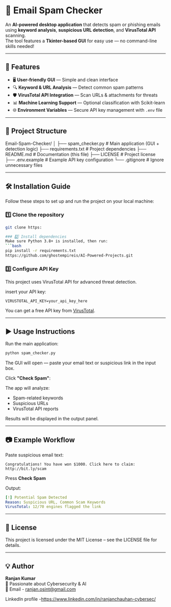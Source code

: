 # 📧 Email Spam Checker

An **AI-powered desktop application** that detects spam or phishing emails using **keyword analysis**, **suspicious URL detection**, and **VirusTotal API** scanning.  
The tool features a **Tkinter-based GUI** for easy use — no command-line skills needed!

---

## 🚀 Features
- 🖥 **User-friendly GUI** — Simple and clean interface
- 🔍 **Keyword & URL Analysis** — Detect common spam patterns
- 🛡 **VirusTotal API Integration** — Scan URLs & attachments for threats
- 📊 **Machine Learning Support** — Optional classification with Scikit-learn
- 🌐 **Environment Variables** — Secure API key management with `.env` file

---

## 📂 Project Structure
Email-Spam-Checker/
│
├── spam_checker.py # Main application (GUI + detection logic)
├── requirements.txt # Project dependencies
├── README.md # Documentation (this file)
├── LICENSE # Project license
├── .env.example # Example API key configuration
└── .gitignore # Ignore unnecessary files

---

## 🛠 Installation Guide

Follow these steps to set up and run the project on your local machine:

### 1️⃣ Clone the repository
```bash
git clone https:

### 2️⃣ Install dependencies
Make sure Python 3.8+ is installed, then run:
```bash
pip install -r requirements.txt
https://github.com/ghostempireis/AI-Powered-Projects.git
```

### 3️⃣ Configure API Key
This project uses VirusTotal API for advanced threat detection.

insert your API key:
```
VIRUSTOTAL_API_KEY=your_api_key_here
```
You can get a free API key from [VirusTotal](https://www.virustotal.com/).

---

## ▶️ Usage Instructions
Run the main application:
```bash
python spam_checker.py
```
The GUI will open — paste your email text or suspicious link in the input box.

Click **"Check Spam"**:

The app will analyze:
- Spam-related keywords
- Suspicious URLs
- VirusTotal API reports

Results will be displayed in the output panel.

---

## 📷 Example Workflow
Paste suspicious email text:
```text
Congratulations! You have won $1000. Click here to claim: http://bit.ly/scam
```
Press **Check Spam**

Output:
```yaml
[!] Potential Spam Detected
Reason: Suspicious URL, Common Scam Keywords
VirusTotal: 12/70 engines flagged the link
```

---

## 📜 License
This project is licensed under the MIT License – see the LICENSE file for details.

---

## 💡 Author
**Ranjan Kumar**  
🚀 Passionate about Cybersecurity & AI  
📧 Email - ranjan.osint@gmail.com

LinkedIn profile -https://www.linkedin.com/in/ranjanchauhan-cybersec/
